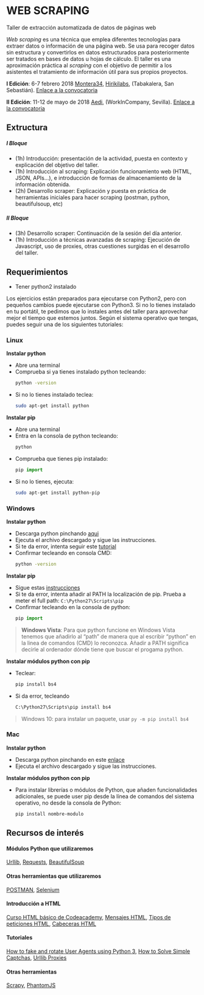 # WEB SCRAPING

Taller de extracción automatizada de datos de páginas web

*Web scraping* es una técnica que emplea diferentes tecnologías para extraer datos o información de una página web. Se usa para recoger datos sin estructura y convertirlos en datos estructurados para posteriormente ser tratados en bases de datos u hojas de cálculo. El taller es una aproximación práctica al *scraping* con el objetivo de permitir a los asistentes el tratamiento de información útil para sus propios proyectos.

**I Edición**: 6-7 febrero 2018 [Montera34](https://montera34.com/), [Hirikilabs](http://hirikilabs.tabakalera.eu/), (Tabakalera, San Sebastián). [Enlace a la convocatoria](https://www.tabakalera.eu/es/web-scraping-como-extraer-datos-estructurados-de-una-web)

**II Edición**: 11-12 de mayo de 2018 [Aedi](http://www.aedisevilla.es/), (WorkInCompany, Sevilla). [Enlace a la convocatoria](http://www.aedisevilla.es/events/web-scraping/)

## Extructura

##### I Bloque 
- (1h) Introducción: presentación de la actividad, puesta en contexto y explicación del objetivo del taller.
- (1h) Introducción al scraping: Explicación funcionamiento web (HTML, JSON, APIs...), e introducción de formas de almacenamiento de la información obtenida.
- (2h) Desarrollo scraper: Explicación y puesta en práctica de herramientas iniciales para hacer scraping (postman, python, beautifulsoup, etc)

##### II Bloque
- (3h) Desarrollo scraper: Continuación de la sesión del día anterior.
- (1h) Introducción a técnicas avanzadas de scraping: Ejecución de Javascript, uso de proxies, otras cuestiones surgidas en el desarrollo del taller.

## Requerimientos

- Tener python2 instalado

Los ejercicios están preparados para ejecutarse con Python2, pero con pequeños cambios puede ejecutarse con Python3. Si no lo tienes instalado en tu portátil, te pedimos que lo instales antes del taller para aprovechar mejor el tiempo que estemos juntos. Según el sistema operativo que tengas, puedes seguir una de los siguientes tutoriales:

### Linux

**Instalar python**
- Abre una terminal
- Comprueba si ya tienes instalado python tecleando:
    ```sh
    python -version
    ```
- Si no lo tienes instalado teclea:
    ```sh
    sudo apt-get install python
    ```

**Instalar pip**
- Abre una terminal
- Entra en la consola de python tecleando:
    ```sh
    python
    ```
- Comprueba que tienes pip instalado:
    ```python
    pip import
    ```
- Si no lo tienes, ejecuta:
    ```sh
    sudo apt-get install python-pip
    ```

### Windows

**Instalar python**
- Descarga python pinchando [aqui](https://www.python.org/downloads/release/python-2715/)
- Ejecuta el archivo descargado y sigue las instrucciones.
- Si te da error, intenta seguir este [tutorial](https://www.quora.com/How-do-I-install-Python-in-Windows-8-1)
- Confirmar tecleando en consola CMD:
    ```sh
    python -version
    ```

**Instalar pip**
- Sigue estas [instrucciones](https://stackoverflow.com/questions/4750806/how-do-i-install-pip-on-windows#12476379)
- Si te da error, intenta añadir al PATH la localización de pip. Prueba a meter el full path:  `C:\Python27\Scripts\pip`
- Confirmar tecleando en la consola de python:
    ```python
    pip import
    ```

> **Windows Vista**: Para que python funcione en Windows Vista tenemos que añadirlo al “path” de manera que al escribir “python” en la linea de comandos (CMD) lo reconozca. Añadir a PATH significa decirle al ordenador dónde tiene que buscar el progama python.

**Instalar módulos python con pip**
- Teclear:
    ```python
    pip install bs4
    ```
- Si da error, tecleando
    ```cmd
    C:\Python27\Scripts\pip install bs4
    ```

> Windows 10: para instalar un paquete, usar `py -m pip install bs4`

### Mac
**Instalar python**
- Descarga python pinchando en este [enlace](https://www.python.org/ftp/python/3.6.4/python-3.6.4-macosx10.6.pkg)
- Ejecuta el archivo descargado y sigue las instrucciones.

**Instalar módulos python con pip**
- Para instalar librerías o módulos de Python, que añaden funcionalidades adicionales, se puede user pip desde la línea de comandos del sistema operativo, no desde la consola de Python:
    ```sh
    pip install nombre-modulo
    ```

## Recursos de interés

#### Módulos Python que utilizaremos

[Urllib](https://docs.python.org/2/library/urllib.html), [Requests](http://docs.python-requests.org/en/master/), [BeautifulSoup](https://www.crummy.com/software/BeautifulSoup/bs4/doc/)

#### Otras herramientas que utilizaremos

[POSTMAN](https://www.getpostman.com/), [Selenium](http://www.seleniumhq.org/)

#### Introducción a HTML

[Curso HTML básico de Codeacademy](https://www.codecademy.com/courses/web-beginner-en-HZA3b/0/1?curriculum_id=50579fb998b470000202dc8b), [Mensajes HTML](https://developer.mozilla.org/en-US/docs/Web/HTTP/Messages), [Tipos de peticiones HTML](https://en.wikipedia.org/wiki/Hypertext_Transfer_Protocol#Request_methods), [Cabeceras HTML](https://en.wikipedia.org/wiki/List_of_HTTP_header_fields)

#### Tutoriales

[How to fake and rotate User Agents using Python 3](https://www.scrapehero.com/how-to-fake-and-rotate-user-agents-using-python-3/), [How to Solve Simple Captchas](https://www.scrapehero.com/how-to-solve-simple-captchas-using-python-tesseract/), [Urllib Proxies](https://docs.python.org/3.5/howto/urllib2.html#proxies)

#### Otras herramientas

[Scrapy](https://scrapy.org/), [PhantomJS](http://phantomjs.org/)